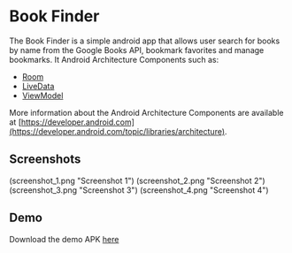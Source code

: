 # Book Finder

The Book Finder is a simple android app that allows user search for books by name from the Google 
Books API, bookmark favorites and manage bookmarks. It Android Architecture Components such as: 

* [Room](https://developer.android.com/topic/libraries/architecture/room)
* [LiveData](https://developer.android.com/topic/libraries/architecture/livedata)
* [ViewModel](https://developer.android.com/topic/libraries/architecture/viewmodel)

More information about the Android Architecture Components are available at [https://developer.android.com](https://developer.android.com/topic/libraries/architecture).

## Screenshots

(screenshot_1.png "Screenshot 1") (screenshot_2.png "Screenshot 2") (screenshot_3.png "Screenshot 3") (screenshot_4.png "Screenshot 4")

## Demo

Download the demo APK [here](book_finder.apk)